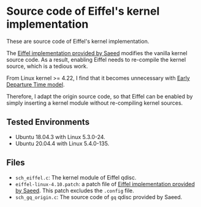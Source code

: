 # Source code of Eiffel's kernel implementation
These are source code of Eiffel's kernel implementation.

The [Eiffel implementation provided by Saeed](https://github.com/saeed/eiffel_linux)
modifies the vanilla kernel source code.
As a result, enabling Eiffel needs to re-compile the kernel source,
which is a tedious work.

From Linux kernel >= 4.22, I find that it becomes unnecessary
with [Early Departure Time model](https://lwn.net/Articles/766564/).

Therefore, I adapt the origin source code,
so that Eiffel can be enabled by simply inserting a kernel module
without re-compiling kernel sources.

## Tested Environments
- Ubuntu 18.04.3 with Linux 5.3.0-24.
- Ubuntu 20.04.4 with Linux 5.4.0-135.

## Files
- `sch_eiffel.c`: The kernel module of Eiffel qdisc.
- `eiffel-linux-4.10.patch`: a patch file of [Eiffel implementation provided by Saeed](https://github.com/saeed/eiffel_linux). This patch excludes the `.config` file.
- `sch_gq_origin.c`: The source code of `gq` qdisc provided by Saeed.
